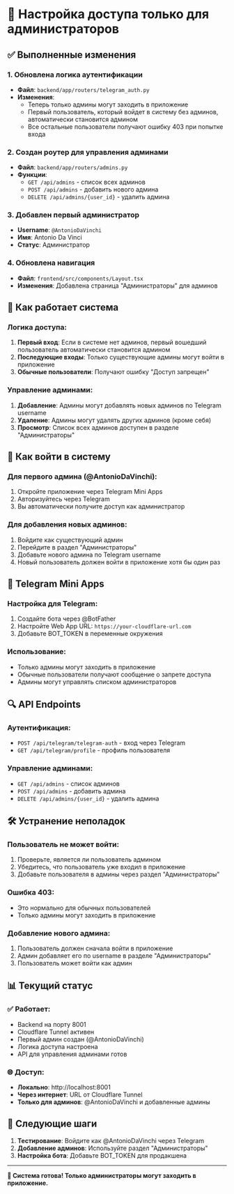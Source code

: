 # 🔐 Настройка доступа только для администраторов

## ✅ Выполненные изменения

### 1. Обновлена логика аутентификации
- **Файл**: `backend/app/routers/telegram_auth.py`
- **Изменения**:
  - Теперь только админы могут заходить в приложение
  - Первый пользователь, который войдет в систему без админов, автоматически становится админом
  - Все остальные пользователи получают ошибку 403 при попытке входа

### 2. Создан роутер для управления админами
- **Файл**: `backend/app/routers/admins.py`
- **Функции**:
  - `GET /api/admins` - список всех админов
  - `POST /api/admins` - добавить нового админа
  - `DELETE /api/admins/{user_id}` - удалить админа

### 3. Добавлен первый администратор
- **Username**: `@AntonioDaVinchi`
- **Имя**: Antonio Da Vinci
- **Статус**: Администратор

### 4. Обновлена навигация
- **Файл**: `frontend/src/components/Layout.tsx`
- **Изменения**: Добавлена страница "Администраторы" для админов

## 🔧 Как работает система

### Логика доступа:
1. **Первый вход**: Если в системе нет админов, первый вошедший пользователь автоматически становится админом
2. **Последующие входы**: Только существующие админы могут войти в приложение
3. **Обычные пользователи**: Получают ошибку "Доступ запрещен"

### Управление админами:
1. **Добавление**: Админы могут добавлять новых админов по Telegram username
2. **Удаление**: Админы могут удалять других админов (кроме себя)
3. **Просмотр**: Список всех админов доступен в разделе "Администраторы"

## 🚀 Как войти в систему

### Для первого админа (@AntonioDaVinchi):
1. Откройте приложение через Telegram Mini Apps
2. Авторизуйтесь через Telegram
3. Вы автоматически получите доступ как администратор

### Для добавления новых админов:
1. Войдите как существующий админ
2. Перейдите в раздел "Администраторы"
3. Добавьте нового админа по Telegram username
4. Новый пользователь должен войти в приложение хотя бы один раз

## 📱 Telegram Mini Apps

### Настройка для Telegram:
1. Создайте бота через @BotFather
2. Настройте Web App URL: `https://your-cloudflare-url.com`
3. Добавьте BOT_TOKEN в переменные окружения

### Использование:
- Только админы могут заходить в приложение
- Обычные пользователи получают сообщение о запрете доступа
- Админы могут управлять списком администраторов

## 🔍 API Endpoints

### Аутентификация:
- `POST /api/telegram/telegram-auth` - вход через Telegram
- `GET /api/telegram/profile` - профиль пользователя

### Управление админами:
- `GET /api/admins` - список админов
- `POST /api/admins` - добавить админа
- `DELETE /api/admins/{user_id}` - удалить админа

## 🛠 Устранение неполадок

### Пользователь не может войти:
1. Проверьте, является ли пользователь админом
2. Убедитесь, что пользователь уже входил в приложение
3. Добавьте пользователя в админы через раздел "Администраторы"

### Ошибка 403:
- Это нормально для обычных пользователей
- Только админы могут заходить в приложение

### Добавление нового админа:
1. Пользователь должен сначала войти в приложение
2. Админ добавляет его по username в разделе "Администраторы"
3. Пользователь может войти как админ

## 📊 Текущий статус

### ✅ Работает:
- Backend на порту 8001
- Cloudflare Tunnel активен
- Первый админ создан (@AntonioDaVinchi)
- Логика доступа настроена
- API для управления админами готов

### 🌐 Доступ:
- **Локально**: http://localhost:8001
- **Через интернет**: URL от Cloudflare Tunnel
- **Только для админов**: @AntonioDaVinchi и добавленные админы

## 🎯 Следующие шаги

1. **Тестирование**: Войдите как @AntonioDaVinchi через Telegram
2. **Добавление админов**: Используйте раздел "Администраторы"
3. **Настройка бота**: Добавьте BOT_TOKEN для продакшена

---

**🔐 Система готова! Только администраторы могут заходить в приложение.** 